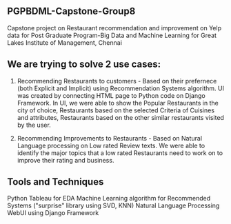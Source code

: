 ## PGPBDML-Capstone-Group8
Capstone project on Restaurant recommendation and improvement on Yelp data for Post Graduate Program-Big Data and Machine Learning for Great Lakes Institute of Management, Chennai

## We are trying to solve 2 use cases:

1. Recommending Restaurants to customers -
Based on their prefernece (both Explicit and Implicit) using Recommendation Systems algorithm. UI was created by connecting HTML page to Python code on Django Framework. In UI, we were able to show the Popular Restaurants in the city of choice, Restaurants based on the selected Criteria of Cuisines and attributes, Restaurants based on the other similar restaurants visited by the user.

2. Recommending Improvements to Restaurants -
Based on Natural Language processing on Low rated Review texts. We were able to identify the major topics that a low rated Restaurants need to work on to improve their rating and business.

## Tools and Techniques
Python
Tableau for EDA
Machine Learning algorithm for Recommended Systems ("surprise" library using SVD, KNN)
Natural Language Processing
WebUI using Django Framework
